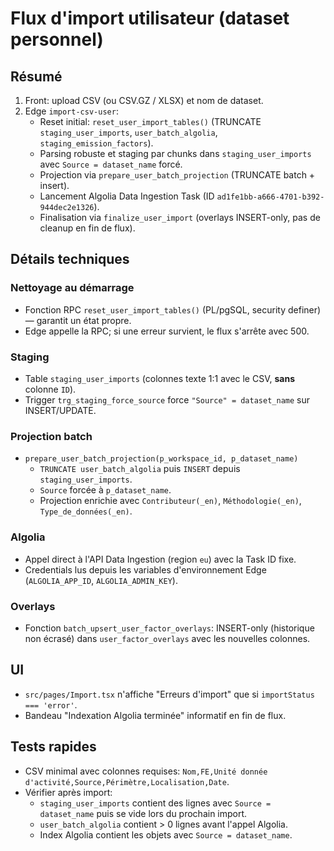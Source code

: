 # Flux d'import utilisateur (dataset personnel)

## Résumé
1. Front: upload CSV (ou CSV.GZ / XLSX) et nom de dataset.
2. Edge `import-csv-user`:
   - Reset initial: `reset_user_import_tables()` (TRUNCATE `staging_user_imports`, `user_batch_algolia`, `staging_emission_factors`).
   - Parsing robuste et staging par chunks dans `staging_user_imports` avec `Source = dataset_name` forcé.
   - Projection via `prepare_user_batch_projection` (TRUNCATE batch + insert).
   - Lancement Algolia Data Ingestion Task (ID `ad1fe1bb-a666-4701-b392-944dec2e1326`).
   - Finalisation via `finalize_user_import` (overlays INSERT-only, pas de cleanup en fin de flux).

## Détails techniques
### Nettoyage au démarrage
- Fonction RPC `reset_user_import_tables()` (PL/pgSQL, security definer) — garantit un état propre.
- Edge appelle la RPC; si une erreur survient, le flux s'arrête avec 500.

### Staging
- Table `staging_user_imports` (colonnes texte 1:1 avec le CSV, **sans** colonne `ID`).
- Trigger `trg_staging_force_source` force `"Source" = dataset_name` sur INSERT/UPDATE.

### Projection batch
- `prepare_user_batch_projection(p_workspace_id, p_dataset_name)`
  - `TRUNCATE user_batch_algolia` puis `INSERT` depuis `staging_user_imports`.
  - `Source` forcée à `p_dataset_name`.
  - Projection enrichie avec `Contributeur(_en)`, `Méthodologie(_en)`, `Type_de_données(_en)`.

### Algolia
- Appel direct à l'API Data Ingestion (region `eu`) avec la Task ID fixe.
- Credentials lus depuis les variables d'environnement Edge (`ALGOLIA_APP_ID`, `ALGOLIA_ADMIN_KEY`).

### Overlays
- Fonction `batch_upsert_user_factor_overlays`: INSERT-only (historique non écrasé) dans `user_factor_overlays` avec les nouvelles colonnes.

## UI
- `src/pages/Import.tsx` n'affiche "Erreurs d'import" que si `importStatus === 'error'`.
- Bandeau "Indexation Algolia terminée" informatif en fin de flux.

## Tests rapides
- CSV minimal avec colonnes requises: `Nom,FE,Unité donnée d'activité,Source,Périmètre,Localisation,Date`.
- Vérifier après import:
  - `staging_user_imports` contient des lignes avec `Source = dataset_name` puis se vide lors du prochain import.
  - `user_batch_algolia` contient > 0 lignes avant l'appel Algolia.
  - Index Algolia contient les objets avec `Source = dataset_name`.
